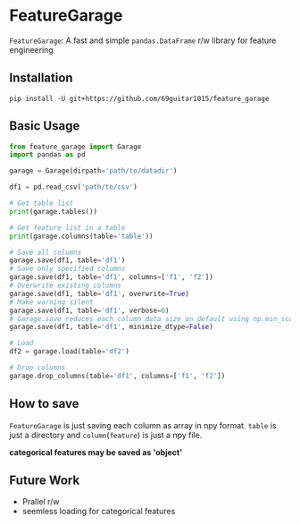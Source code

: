# FeatureGarage
`FeatureGarage`: A fast and simple `pandas.DataFrame` r/w library for feature engineering

## Installation
```
pip install -U git+https://github.com/69guitar1015/feature_garage
```

## Basic Usage
```python
from feature_garage import Garage
import pandas as pd

garage = Garage(dirpath='path/to/datadir')

df1 = pd.read_csv('path/to/csv')

# Get table list
print(garage.tables())

# Get feature list in a table
print(garage.columns(table='table'))

# Save all columns
garage.save(df1, table='df1')
# Save only specified columns
garage.save(df1, table='df1', columns=['f1', 'f2'])
# Overwrite existing columns
garage.save(df1, table='df1', overwrite=True)
# Make warning silent
garage.save(df1, table='df1', verbose=0)
# Garage.save reduces each column data size on default using np.min_scalar_dtype
garage.save(df1, table='df1', minimize_dtype=False)

# Load
df2 = garage.load(table='df2')

# Drop columns
garage.drop_columns(table='df1', columns=['f1', 'f2'])
```

## How to save
`FeatureGarage` is just saving each column as array in npy format.
`table` is just a directory and `column`(`feature`) is just a npy file.

**categorical features may be saved as 'object'**

## Future Work
- Prallel r/w
- seemless loading for categorical features
